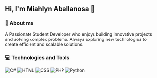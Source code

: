 ##  Hi, I'm Miahlyn Abellanosa 👋

### 🚀 About me
A Passionate Student Developer who enjoys building innovative projects and solving complex problems. Always exploring new technologies to create efficient and scalable solutions.

### 💻 Technologies and Tools
<div style="text-align">
<p>
  <img src="https://skillicons.dev/icons?i=cs" title="C#" />
  <img src="https://skillicons.dev/icons?i=html" title="HTML" />
  <img src="https://skillicons.dev/icons?i=css" title="CSS" />
  <img src="https://skillicons.dev/icons?i=php" title="PHP" />
  <img src="https://skillicons.dev/icons?i=python" title="Python" /> 
</p>
</div>
